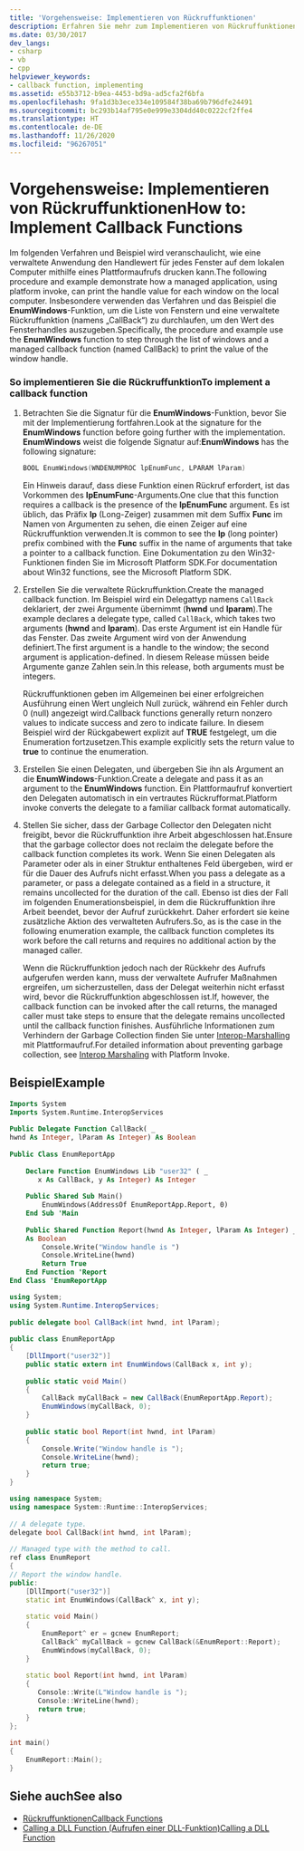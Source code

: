 ```yaml
---
title: 'Vorgehensweise: Implementieren von Rückruffunktionen'
description: Erfahren Sie mehr zum Implementieren von Rückruffunktionen. In diesem Beispiel gibt eine verwaltete Anwendung mittels Plattformaufruf den Handlewert jedes Fensters auf einem Computer aus.
ms.date: 03/30/2017
dev_langs:
- csharp
- vb
- cpp
helpviewer_keywords:
- callback function, implementing
ms.assetid: e55b3712-b9ea-4453-bd9a-ad5cfa2f6bfa
ms.openlocfilehash: 9fa1d3b3ece334e109584f38ba69b796dfe24491
ms.sourcegitcommit: bc293b14af795e0e999e3304dd40c0222cf2ffe4
ms.translationtype: HT
ms.contentlocale: de-DE
ms.lasthandoff: 11/26/2020
ms.locfileid: "96267051"
---
```

# <a name="how-to-implement-callback-functions"></a><span data-ttu-id="3031b-104">Vorgehensweise: Implementieren von Rückruffunktionen</span><span class="sxs-lookup"><span data-stu-id="3031b-104">How to: Implement Callback Functions</span></span>

<span data-ttu-id="3031b-105">Im folgenden Verfahren und Beispiel wird veranschaulicht, wie eine verwaltete Anwendung den Handlewert für jedes Fenster auf dem lokalen Computer mithilfe eines Plattformaufrufs drucken kann.</span><span class="sxs-lookup"><span data-stu-id="3031b-105">The following procedure and example demonstrate how a managed application, using platform invoke, can print the handle value for each window on the local computer.</span></span> <span data-ttu-id="3031b-106">Insbesondere verwenden das Verfahren und das Beispiel die **EnumWindows**-Funktion, um die Liste von Fenstern und eine verwaltete Rückruffunktion (namens „CallBack“) zu durchlaufen, um den Wert des Fensterhandles auszugeben.</span><span class="sxs-lookup"><span data-stu-id="3031b-106">Specifically, the procedure and example use the **EnumWindows** function to step through the list of windows and a managed callback function (named CallBack) to print the value of the window handle.</span></span>  
  
### <a name="to-implement-a-callback-function"></a><span data-ttu-id="3031b-107">So implementieren Sie die Rückruffunktion</span><span class="sxs-lookup"><span data-stu-id="3031b-107">To implement a callback function</span></span>  
  
1. <span data-ttu-id="3031b-108">Betrachten Sie die Signatur für die **EnumWindows**-Funktion, bevor Sie mit der Implementierung fortfahren.</span><span class="sxs-lookup"><span data-stu-id="3031b-108">Look at the signature for the **EnumWindows** function before going further with the implementation.</span></span> <span data-ttu-id="3031b-109">**EnumWindows** weist die folgende Signatur auf:</span><span class="sxs-lookup"><span data-stu-id="3031b-109">**EnumWindows** has the following signature:</span></span>  
  
    ```cpp
    BOOL EnumWindows(WNDENUMPROC lpEnumFunc, LPARAM lParam)
    ```
  
     <span data-ttu-id="3031b-110">Ein Hinweis darauf, dass diese Funktion einen Rückruf erfordert, ist das Vorkommen des **lpEnumFunc**-Arguments.</span><span class="sxs-lookup"><span data-stu-id="3031b-110">One clue that this function requires a callback is the presence of the **lpEnumFunc** argument.</span></span> <span data-ttu-id="3031b-111">Es ist üblich, das Präfix **lp** (Long-Zeiger) zusammen mit dem Suffix **Func** im Namen von Argumenten zu sehen, die einen Zeiger auf eine Rückruffunktion verwenden.</span><span class="sxs-lookup"><span data-stu-id="3031b-111">It is common to see the **lp** (long pointer) prefix combined with the **Func** suffix in the name of arguments that take a pointer to a callback function.</span></span> <span data-ttu-id="3031b-112">Eine Dokumentation zu den Win32-Funktionen finden Sie im Microsoft Platform SDK.</span><span class="sxs-lookup"><span data-stu-id="3031b-112">For documentation about Win32 functions, see the Microsoft Platform SDK.</span></span>  
  
2. <span data-ttu-id="3031b-113">Erstellen Sie die verwaltete Rückruffunktion.</span><span class="sxs-lookup"><span data-stu-id="3031b-113">Create the managed callback function.</span></span> <span data-ttu-id="3031b-114">Im Beispiel wird ein Delegattyp namens `CallBack` deklariert, der zwei Argumente übernimmt (**hwnd** und **lparam**).</span><span class="sxs-lookup"><span data-stu-id="3031b-114">The example declares a delegate type, called `CallBack`, which takes two arguments (**hwnd** and **lparam**).</span></span> <span data-ttu-id="3031b-115">Das erste Argument ist ein Handle für das Fenster. Das zweite Argument wird von der Anwendung definiert.</span><span class="sxs-lookup"><span data-stu-id="3031b-115">The first argument is a handle to the window; the second argument is application-defined.</span></span> <span data-ttu-id="3031b-116">In diesem Release müssen beide Argumente ganze Zahlen sein.</span><span class="sxs-lookup"><span data-stu-id="3031b-116">In this release, both arguments must be integers.</span></span>  
  
     <span data-ttu-id="3031b-117">Rückruffunktionen geben im Allgemeinen bei einer erfolgreichen Ausführung einen Wert ungleich Null zurück, während ein Fehler durch 0 (null) angezeigt wird.</span><span class="sxs-lookup"><span data-stu-id="3031b-117">Callback functions generally return nonzero values to indicate success and zero to indicate failure.</span></span> <span data-ttu-id="3031b-118">In diesem Beispiel wird der Rückgabewert explizit auf **TRUE** festgelegt, um die Enumeration fortzusetzen.</span><span class="sxs-lookup"><span data-stu-id="3031b-118">This example explicitly sets the return value to **true** to continue the enumeration.</span></span>  
  
3. <span data-ttu-id="3031b-119">Erstellen Sie einen Delegaten, und übergeben Sie ihn als Argument an die **EnumWindows**-Funktion.</span><span class="sxs-lookup"><span data-stu-id="3031b-119">Create a delegate and pass it as an argument to the **EnumWindows** function.</span></span> <span data-ttu-id="3031b-120">Ein Plattformaufruf konvertiert den Delegaten automatisch in ein vertrautes Rückrufformat.</span><span class="sxs-lookup"><span data-stu-id="3031b-120">Platform invoke converts the delegate to a familiar callback format automatically.</span></span>  
  
4. <span data-ttu-id="3031b-121">Stellen Sie sicher, dass der Garbage Collector den Delegaten nicht freigibt, bevor die Rückruffunktion ihre Arbeit abgeschlossen hat.</span><span class="sxs-lookup"><span data-stu-id="3031b-121">Ensure that the garbage collector does not reclaim the delegate before the callback function completes its work.</span></span> <span data-ttu-id="3031b-122">Wenn Sie einen Delegaten als Parameter oder als in einer Struktur enthaltenes Feld übergeben, wird er für die Dauer des Aufrufs nicht erfasst.</span><span class="sxs-lookup"><span data-stu-id="3031b-122">When you pass a delegate as a parameter, or pass a delegate contained as a field in a structure, it remains uncollected for the duration of the call.</span></span> <span data-ttu-id="3031b-123">Ebenso ist dies der Fall im folgenden Enumerationsbeispiel, in dem die Rückruffunktion ihre Arbeit beendet, bevor der Aufruf zurückkehrt. Daher erfordert sie keine zusätzliche Aktion des verwalteten Aufrufers.</span><span class="sxs-lookup"><span data-stu-id="3031b-123">So, as is the case in the following enumeration example, the callback function completes its work before the call returns and requires no additional action by the managed caller.</span></span>  
  
     <span data-ttu-id="3031b-124">Wenn die Rückruffunktion jedoch nach der Rückkehr des Aufrufs aufgerufen werden kann, muss der verwaltete Aufrufer Maßnahmen ergreifen, um sicherzustellen, dass der Delegat weiterhin nicht erfasst wird, bevor die Rückruffunktion abgeschlossen ist.</span><span class="sxs-lookup"><span data-stu-id="3031b-124">If, however, the callback function can be invoked after the call returns, the managed caller must take steps to ensure that the delegate remains uncollected until the callback function finishes.</span></span> <span data-ttu-id="3031b-125">Ausführliche Informationen zum Verhindern der Garbage Collection finden Sie unter [Interop-Marshalling](interop-marshaling.md) mit Plattformaufruf.</span><span class="sxs-lookup"><span data-stu-id="3031b-125">For detailed information about preventing garbage collection, see [Interop Marshaling](interop-marshaling.md) with Platform Invoke.</span></span>  
  
## <a name="example"></a><span data-ttu-id="3031b-126">Beispiel</span><span class="sxs-lookup"><span data-stu-id="3031b-126">Example</span></span>  
  
```vb  
Imports System  
Imports System.Runtime.InteropServices  
  
Public Delegate Function CallBack( _  
hwnd As Integer, lParam As Integer) As Boolean  
  
Public Class EnumReportApp  
  
    Declare Function EnumWindows Lib "user32" ( _  
       x As CallBack, y As Integer) As Integer  
  
    Public Shared Sub Main()  
        EnumWindows(AddressOf EnumReportApp.Report, 0)  
    End Sub 'Main  
  
    Public Shared Function Report(hwnd As Integer, lParam As Integer) _  
    As Boolean  
        Console.Write("Window handle is ")  
        Console.WriteLine(hwnd)  
        Return True  
    End Function 'Report  
End Class 'EnumReportApp  
```  
  
```csharp  
using System;  
using System.Runtime.InteropServices;  
  
public delegate bool CallBack(int hwnd, int lParam);  
  
public class EnumReportApp  
{  
    [DllImport("user32")]  
    public static extern int EnumWindows(CallBack x, int y);
  
    public static void Main()
    {  
        CallBack myCallBack = new CallBack(EnumReportApp.Report);  
        EnumWindows(myCallBack, 0);  
    }  
  
    public static bool Report(int hwnd, int lParam)  
    {
        Console.Write("Window handle is ");  
        Console.WriteLine(hwnd);  
        return true;  
    }  
}  
```  
  
```cpp  
using namespace System;  
using namespace System::Runtime::InteropServices;  
  
// A delegate type.  
delegate bool CallBack(int hwnd, int lParam);  
  
// Managed type with the method to call.  
ref class EnumReport  
{  
// Report the window handle.  
public:  
    [DllImport("user32")]  
    static int EnumWindows(CallBack^ x, int y);  
  
    static void Main()  
    {  
        EnumReport^ er = gcnew EnumReport;  
        CallBack^ myCallBack = gcnew CallBack(&EnumReport::Report);  
        EnumWindows(myCallBack, 0);  
    }  
  
    static bool Report(int hwnd, int lParam)  
    {  
       Console::Write(L"Window handle is ");  
       Console::WriteLine(hwnd);  
       return true;  
    }  
};  
  
int main()  
{  
    EnumReport::Main();  
}  
```  
  
## <a name="see-also"></a><span data-ttu-id="3031b-127">Siehe auch</span><span class="sxs-lookup"><span data-stu-id="3031b-127">See also</span></span>

- [<span data-ttu-id="3031b-128">Rückruffunktionen</span><span class="sxs-lookup"><span data-stu-id="3031b-128">Callback Functions</span></span>](callback-functions.md)
- [<span data-ttu-id="3031b-129">Calling a DLL Function (Aufrufen einer DLL-Funktion)</span><span class="sxs-lookup"><span data-stu-id="3031b-129">Calling a DLL Function</span></span>](calling-a-dll-function.md)
